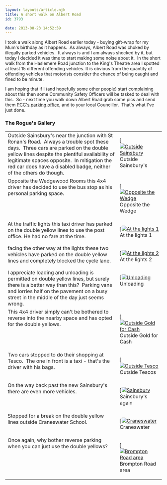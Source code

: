 ```yaml
---
layout: layouts/article.njk
title: A short walk on Albert Road
id: 3793

date: 2013-08-23 14:52:59
---
```


I took a walk along Albert Road earlier today - buying gift-wrap for my Mum's birthday as it happens.  As always, Albert Road was choked by illegally parked vehicles.  It always is and I am always shocked by it, but today I decided it was time to start making some noise about it.  In the short walk from the Haslemere Road junction to the King's Theatre area I spotted at least 15 different offending vehicles. It is obvious from the quantity of offending vehicles that motorists consider the chance of being caught and fined to be minute.

I am hoping that if I (and hopefully some other people) start complaining about this then some Community Safety Officers will be tasked to deal with this.  So - next time you walk down Albert Road grab some pics and send them [PCC's parking office](http://www.portsmouth.gov.uk/living/parking.html "PCC Parking Office"), and to your local Councillor.  That's what I've just done.

### The Rogue's Gallery

<table width="100%">
<tbody>
<tr valign="top">
<td>Outside Sainsbury's near the junction with St Ronan's Road.  Always a trouble spot these days.  Three cars are parked on the double yellow lines despite the plentiful availability of legitimate spaces opposite.  In mitigation the red car does have a disabled badge, neither of the others do though.</td>
<td>

][![Outside Sainsbury](http://www.pompeybug.co.uk/wp-content/uploads/2013/08/IMG_0107-150x150.jpg)](http://www.pompeybug.co.uk/wp-content/uploads/2013/08/IMG_0107.jpg) Outside Sainsbury's</figure></td>
</tr>
<tr valign="top">
<td>Opposite the Wedgewood Rooms this 4x4 driver has decided to use the bus stop as his personal parking space.</td>
<td>

][![Opposite the Wedge](http://www.pompeybug.co.uk/wp-content/uploads/2013/08/IMG_0109-150x150.jpg)](http://www.pompeybug.co.uk/wp-content/uploads/2013/08/IMG_0109.jpg) Opposite the Wedge</figure></td>
</tr>
<tr valign="top">
<td>At the traffic lights this taxi driver has parked on the double yellow lines to use the post office. He had no fare at the time.</td>
<td>

][![At the lights 1](http://www.pompeybug.co.uk/wp-content/uploads/2013/08/IMG_0111-150x150.jpg "At the lights 1")](http://www.pompeybug.co.uk/wp-content/uploads/2013/08/IMG_0111.jpg) At the lights 1</figure></td>
</tr>
<tr valign="top">
<td>facing the other way at the lights these two vehicles have parked on the double yellow lines and completely blocked the cycle lane.</td>
<td>

][![At the lights 2](http://www.pompeybug.co.uk/wp-content/uploads/2013/08/IMG_0113-150x150.jpg)](http://www.pompeybug.co.uk/wp-content/uploads/2013/08/IMG_0113.jpg) At the lights 2</figure></td>
</tr>
<tr valign="top">
<td>I appreciate loading and unloading is permitted on double yellow lines, but surely there is a better way than this?  Parking vans and lorries half on the pavement on a busy street in the middle of the day just seems wrong.</td>
<td>

][![Unloading](http://www.pompeybug.co.uk/wp-content/uploads/2013/08/IMG_0115-150x150.jpg "Unloading")](http://www.pompeybug.co.uk/wp-content/uploads/2013/08/IMG_0115.jpg) Unloading</figure></td>
</tr>
<tr valign="top">
<td>This 4x4 driver simply can't be bothered to reverse into the nearby space and has opted for the double yellows.</td>
<td>

][![Outside Gold for Cash](http://www.pompeybug.co.uk/wp-content/uploads/2013/08/IMG_0117-150x150.jpg "Outside Gold for Cash")](http://www.pompeybug.co.uk/wp-content/uploads/2013/08/IMG_0117.jpg) Outside Gold for Cash</figure></td>
</tr>
<tr valign="top">
<td>Two cars stopped to do their shopping at Tesco.  The one in front is a taxi - that's the driver with his bags.</td>
<td>

][![Outside Tesco](http://www.pompeybug.co.uk/wp-content/uploads/2013/08/IMG_0118-150x150.jpg)](http://www.pompeybug.co.uk/wp-content/uploads/2013/08/IMG_0118.jpg) Outside Tescos</figure></td>
</tr>
<tr valign="top">
<td>On the way back past the new Sainsbury's there are even more vehicles.</td>
<td>

][![Sainsbury](http://www.pompeybug.co.uk/wp-content/uploads/2013/08/IMG_0121-150x150.jpg)](http://www.pompeybug.co.uk/wp-content/uploads/2013/08/IMG_0121.jpg) Sainsbury's again</figure></td>
</tr>
<tr valign="top">
<td>Stopped for a break on the double yellow lines outside Craneswater School.</td>
<td>

][![Craneswater](http://www.pompeybug.co.uk/wp-content/uploads/2013/08/IMG_0123-150x150.jpg)](http://www.pompeybug.co.uk/wp-content/uploads/2013/08/IMG_0123.jpg) Craneswater</figure></td>
</tr>
<tr valign="top">
<td>Once again, why bother reverse parking when you can just use the double yellows?</td>
<td>

][![Brompton Road area](http://www.pompeybug.co.uk/wp-content/uploads/2013/08/IMG_0124-150x150.jpg)](http://www.pompeybug.co.uk/wp-content/uploads/2013/08/IMG_0124.jpg) Brompton Road area</figure></td>
</tr>
</tbody>
</table>
